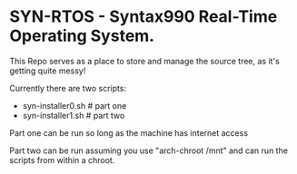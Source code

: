 # SYN-RTOS - Syntax990 Real-Time Operating System.
This Repo serves as a place to store and manage the source tree, as it's getting quite messy!

Currently there are two scripts: 

- syn-installer0.sh # part one
- syn-installer1.sh # part two

Part one can be run so long as the machine has internet access

Part two can be run assuming you use "arch-chroot /mnt" and can run the scripts from within a chroot.
